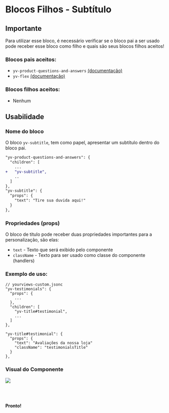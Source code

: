 # Blocos Filhos - Subtítulo

## Importante

Para utilizar esse bloco, é necessário verificar se o bloco pai a ser usado pode receber esse bloco como filho e quais são seus blocos filhos aceitos!

### Blocos pais aceitos:

 - `yv-product-questions-and-answers` [(documentação)](https://github.com/yourviewsbyhiplatform/documentacoes/blob/master/Instala%C3%A7%C3%A3o%20personaliz%C3%A1vel%20-%20Bloco%20de%20perguntas%20e%20respostas.md)
 - `yv-flex` [(documentação)](https://github.com/yourviewsbyhiplatform/documentacoes/blob/master/Blocos%20Filhos%20-%20Flex%20Box.md)

### Blocos filhos aceitos:

- Nenhum
 
## Usabilidade

### Nome do bloco

O bloco `yv-subtitle`, tem como papel, apresentar um subtítulo dentro do bloco pai.

```diff
"yv-product-questions-and-answers": {
  "children": [
	...
+   "yv-subtitle",
	..
  ]
},
"yv-subtitle": {
  "props": {
    "text": "Tire sua duvida aqui!"
  }
},
```

### Propriedades (props)

O bloco de título pode receber duas propriedades importantes para a personalização, são elas:

 - `text` - Texto que será exibido pelo componente
 - `className` - Texto para ser usado como classe do componente (handlers)

### Exemplo de uso:

```jsonc
// yourviews-custom.jsonc
"yv-testimonials": {
  "props": {
    ...
  },
  "children": [
    "yv-title#testimonial", 
    ...
  ]
},

"yv-title#testimonial": {
  "props": {
    "text": "Avaliações da nossa loja"
    "className": "testimonialsTitle"
  }
},
```

### Visual do Componente
![](https://i.imgur.com/wMSjjIU.png)

<br>
<br>

**Pronto!**

<!--stackedit_data:
eyJoaXN0b3J5IjpbMTQ3ODE5ODk1MV19
-->